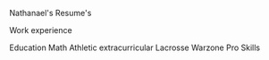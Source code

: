 Nathanael's Resume's

Work experience


Education
Math
Athletic
extracurricular
Lacrosse
Warzone Pro
Skills
